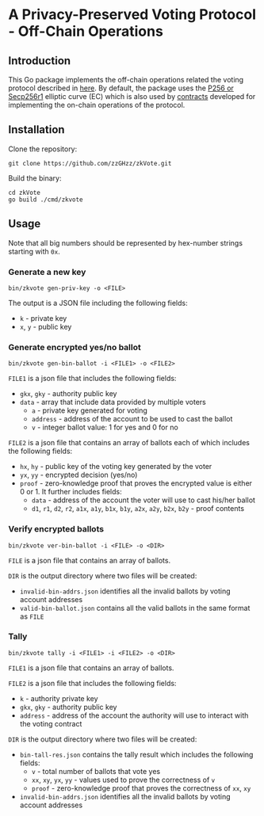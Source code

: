 # A Privacy-Preserved Voting Protocol - Off-Chain Operations

## Introduction

This Go package implements the off-chain operations related the voting protocol described in [here](https://github.com/zzGHzz/zkVoteContract/blob/master/protocol.md). By default, the package uses the [P256 or Secp256r1](https://www.secg.org/sec2-v2.pdf) elliptic curve (EC) which is also used by [contracts](https://github.com/zzGHzz/zkVoteContract) developed for implementing the on-chain operations of the protocol.


## Installation

Clone the repository:

```
git clone https://github.com/zzGHzz/zkVote.git
```

Build the binary:

```
cd zkVote
go build ./cmd/zkvote
```

## Usage

Note that all big numbers should be represented by hex-number strings starting with `0x`.

### Generate a new key

```
bin/zkvote gen-priv-key -o <FILE>
```

The output is a JSON file including the following fields:

* `k` - private key 
* `x`, `y` - public key 

### Generate encrypted yes/no ballot 

```
bin/zkvote gen-bin-ballot -i <FILE1> -o <FILE2> 
```

`FILE1` is a json file that includes the following fields:

* `gkx`, `gky` - authority public key 
* `data` - array that include data provided by multiple voters 
  * `a` - private key generated for voting
  * `address` - address of the account to be used to cast the ballot 
  * `v` - integer ballot value: 1 for yes and 0 for no 

`FILE2` is a json file that contains an array of ballots each of which includes the following fields:

* `hx`, `hy` - public key of the voting key generated by the voter 
* `yx`, `yy` - encrypted decision (yes/no)
* `proof` - zero-knowledge proof that proves the encrypted value is either 0 or 1. It further includes fields:
  * `data` - address of the account the voter will use to cast his/her ballot
  * `d1`, `r1`, `d2`, `r2`, `a1x`, `a1y`, `b1x`, `b1y`, `a2x`, `a2y`, `b2x`, `b2y` - proof contents

### Verify encrypted ballots

```
bin/zkvote ver-bin-ballot -i <FILE> -o <DIR>
```

`FILE` is a json file that contains an array of ballots.

`DIR` is the output directory where two files will be created: 

* `invalid-bin-addrs.json` identifies all the invalid ballots by voting account addresses
* `valid-bin-ballot.json` contains all the valid ballots in the same format as `FILE`

### Tally

```
bin/zkvote tally -i <FILE1> -i <FILE2> -o <DIR>
```

`FILE1` is a json file that contains an array of ballots.

`FILE2` is a json file that includes the following fields:

* `k` - authority private key
* `gkx`, `gky` - authority public key
* `address` - address of the account the authority will use to interact with the voting contract

`DIR` is the output directory where two files will be created:

* `bin-tall-res.json` contains the tally result which includes the following fields:
  * `v` - total number of ballots that vote yes
  * `xx`, `xy`, `yx`, `yy` - values used to prove the correctness of `v`
  * `proof` - zero-knowledge proof that proves the correctness of `xx`, `xy`
* `invalid-bin-addrs.json` identifies all the invalid ballots by voting account addresses